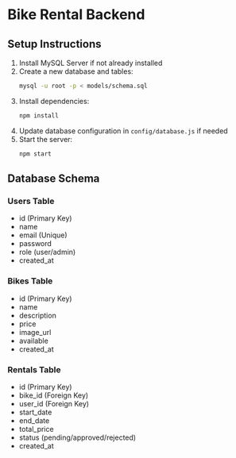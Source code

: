 # Bike Rental Backend

## Setup Instructions

1. Install MySQL Server if not already installed
2. Create a new database and tables:
   ```bash
   mysql -u root -p < models/schema.sql
   ```
3. Install dependencies:
   ```bash
   npm install
   ```
4. Update database configuration in `config/database.js` if needed
5. Start the server:
   ```bash
   npm start
   ```

## Database Schema

### Users Table
- id (Primary Key)
- name
- email (Unique)
- password
- role (user/admin)
- created_at

### Bikes Table
- id (Primary Key)
- name
- description
- price
- image_url
- available
- created_at

### Rentals Table
- id (Primary Key)
- bike_id (Foreign Key)
- user_id (Foreign Key)
- start_date
- end_date
- total_price
- status (pending/approved/rejected)
- created_at
